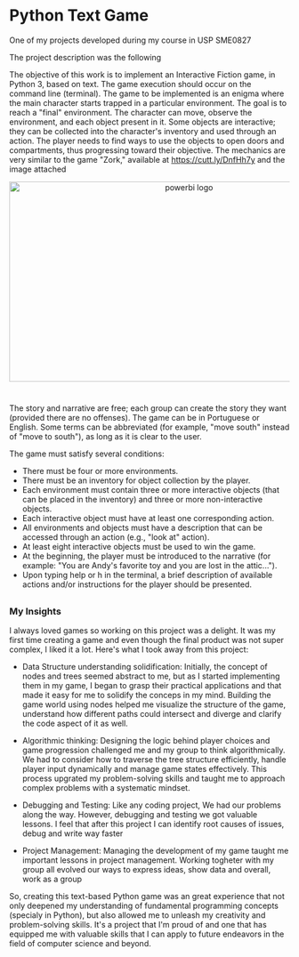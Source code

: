 # Python Text Game
One of my projects developed during my course in USP SME0827

The project description was the following 

The objective of this work is to implement an Interactive Fiction game, in Python 3, based on text. The game execution should occur on the command line (terminal).
The game to be implemented is an enigma where the main character starts trapped in a particular environment. The goal is to reach a "final" environment. The character can move, observe the environment, and each object present in it. Some objects are interactive; they can be collected into the character's inventory and used through an action. The player needs to find ways to use the objects to open doors and compartments, thus progressing toward their objective. The mechanics are very similar to the game "Zork," available at https://cutt.ly/DnfHh7y and the image attached

<p align="center">
<img width="12" />
<img src="https://github.com/GianottiLeo/Python-Text-Game/assets/164948682/6304cf5e-c71a-495b-a6b7-2e4517e0df0a" height="360" alt="powerbi logo" width ="630"  />

#
The story and narrative are free; each group can create the story they want (provided there are no offenses). The game can be in Portuguese or English. Some terms can be abbreviated (for example, "move south" instead of "move to south"), as long as it is clear to the user.

The game must satisfy several conditions:
- There must be four or more environments.
- There must be an inventory for object collection by the player.
- Each environment must contain three or more interactive objects (that can be placed in the inventory) and three or more non-interactive objects.
- Each interactive object must have at least one corresponding action.
- All environments and objects must have a description that can be accessed through an action (e.g., "look at" action).
- At least eight interactive objects must be used to win the game.
- At the beginning, the player must be introduced to the narrative (for example: "You are Andy's favorite toy and you are lost in the attic...").
- Upon typing help or h in the terminal, a brief description of available actions and/or instructions for the player should be presented.
##

### My Insights

I always loved games so working on this project was a delight. It was my first time creating a game and even though the final product was not super complex, I liked it a lot. Here's what I took away from this project:

- Data Structure understanding solidification: Initially, the concept of nodes and trees seemed abstract to me, but as I started implementing them in my game, I began to grasp their practical applications and that made it easy for me to solidify the conceps in my mind. Building the game world using nodes helped me visualize the structure of the game, understand how different paths could intersect and diverge and clarify the code aspect of it as well.

- Algorithmic thinking: Designing the logic behind player choices and game progression challenged me and my group to think algorithmically. We had to consider how to traverse the tree structure efficiently, handle player input dynamically and manage game states effectively. This process upgrated my problem-solving skills and taught me to approach complex problems with a systematic mindset.

- Debugging and Testing: Like any coding project, We had our problems along the way. However, debugging and testing we got valuable lessons. I feel that after this project I can identify root causes of issues, debug and write way faster

- Project Management: Managing the development of my game taught me important lessons in project management. Working togheter with my group all evolved our ways to express ideas, show data and overall, work as a group

So, creating this text-based Python game was an great experience that not only deepened my understanding of fundamental programming concepts (specialy in Python), but also allowed me to unleash my creativity and problem-solving skills. It's a project that I'm proud of and one that has equipped me with valuable skills that I can apply to future endeavors in the field of computer science and beyond.





